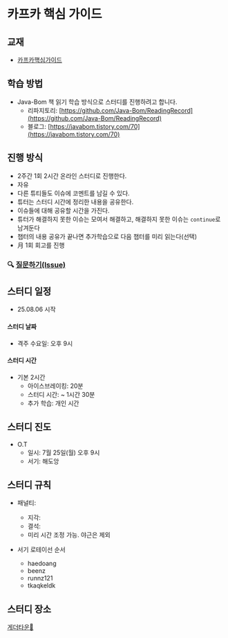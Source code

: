 # 카프카 핵심 가이드

## 교재

- [카프카핵심가이드](https://product.kyobobook.co.kr/detail/S000201464167)

## 학습 방법

- Java-Bom 책 읽기 학습 방식으로 스터디를 진행하려고 합니다.
  - 리파지토리: [https://github.com/Java-Bom/ReadingRecord](https://github.com/Java-Bom/ReadingRecord)
  - 블로그:  [https://javabom.tistory.com/70](https://javabom.tistory.com/70)

## 진행 방식

- 2주간 1회 2시간 온라인 스터디로 진행한다.
- 자유
- 다른 튜티들도 이슈에 코멘트를 남길 수 있다.
- 튜터는 스터디 시간에 정리한 내용을 공유한다.
- 이슈들에 대해 공유할 시간을 가진다.
- 튜터가 해결하지 못한 이슈는 모여서 해결하고, 해결하지 못한 이슈는 `continue`로 남겨둔다
- 챕터의 내용 공유가 끝나면 추가학습으로 다음 챕터를 미리 읽는다(선택)
- 月 1회 회고를 진행

### 🔍 [질문하기(Issue)](https://github.com/Growing-Up-Together/ReadingRecord/issues/new?asignees=&labels=%22%EC%B9%B4%ED%94%84%EC%B9%B4%20%ED%95%B5%EC%8B%AC%20%EA%B0%80%EC%9D%B4%EB%93%9C%22&projects=8&title=%5B0%EC%9E%A5%5D%20%EC%A7%88%EB%AC%B8%20%EC%A0%9C%EB%AA%A9&body=%3E%20p.%ED%8E%98%EC%9D%B4%EC%A7%80%20%EC%A7%88%EB%AC%B8%20%EB%82%B4%EC%9A%A9)

## 스터디 일정

- 25.08.06 시작

#### 스터디 날짜

- 격주 수요일: 오후 9시

#### 스터디 시간
- 기본 2시간
  - 아이스브레이킹: 20분
  - 스터디 시간: ~ 1시간 30분
  - 추가 학습: 개인 시간

## 스터디 진도

- O.T
  - 일시: 7월 25일(월) 오후 9시
  - 서기: 해도앙


## 스터디 규칙

- 패널티: 
  - 지각: 
  - 결석: 
  - 미리 시간 조정 가능. 야근은 제외

- 서기 로테이선 순서
  - haedoang
  - beenz
  - runnz121
  - tkaqkeldk


## 스터디 장소
[게더타운🚀](https://app.gather.town/invite?token=LkDBH2MtRou_Earz2Ytu)